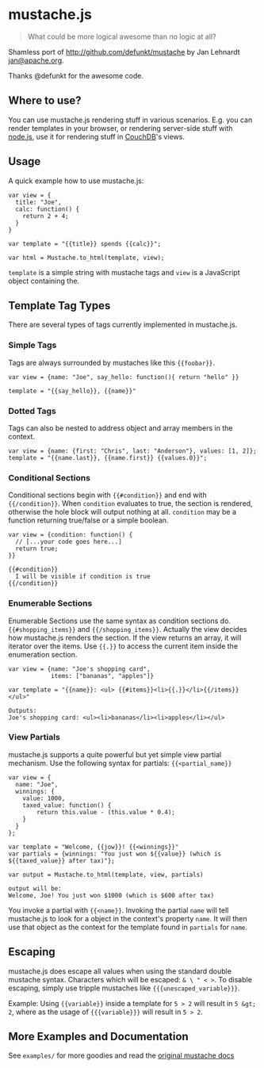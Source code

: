 # mustache.js

> What could be more logical awesome than no logic at all?

Shamless port of http://github.com/defunkt/mustache
by Jan Lehnardt <jan@apache.org>.

Thanks @defunkt for the awesome code.

## Where to use?
You can use mustache.js rendering stuff in various scenarios. E.g. you can render templates in your browser, or rendering server-side stuff with [node.js][node.js], use it for rendering stuff in [CouchDB][couchdb]'s views.


## Usage
A quick example how to use mustache.js:

    var view = {
      title: "Joe",
      calc: function() {
        return 2 + 4;
      }
    }

    var template = "{{title}} spends {{calc}}";

    var html = Mustache.to_html(template, view);
    
`template` is a simple string with mustache tags and `view` is a JavaScript object containing the.

## Template Tag Types
There are several types of tags currently implemented in mustache.js.

### Simple Tags
Tags are always surrounded by mustaches like this `{{foobar}}`.

    var view = {name: "Joe", say_hello: function(){ return "hello" }}

    template = "{{say_hello}}, {{name}}"

### Dotted Tags
Tags can also be nested to address object and array members in the context.

    var view = {name: {first: "Chris", last: "Anderson"}, values: [1, 2]};
    template = "{{name.last}}, {{name.first}} {{values.0}}";

### Conditional Sections
Conditional sections begin with `{{#condition}}` and end with `{{/condition}}`. When `condition` evaluates to true, the section is rendered, otherwise the hole block will output nothing at all. `condition` may be a function returning true/false or a simple boolean.

    var view = {condition: function() {
      // [...your code goes here...]
      return true;
    }}

    {{#condition}}
      I will be visible if condition is true
    {{/condition}}

### Enumerable Sections
Enumerable Sections use the same syntax as condition sections do. `{{#shopping_items}}` and `{{/shopping_items}}`. Actually the view decides how mustache.js renders the section. If the view returns an array, it will iterator over the items. Use `{{.}}` to access the current item inside the enumeration section.

    var view = {name: "Joe's shopping card",
                items: ["bananas", "apples"]}

    var template = "{{name}}: <ul> {{#items}}<li>{{.}}</li>{{/items}} </ul>"

    Outputs:
    Joe's shopping card: <ul><li>bananas</li><li>apples</li></ul>


### View Partials
mustache.js supports a quite powerful but yet simple view partial mechanism. Use the following syntax for partials: `{{<partial_name}}`

    var view = {
      name: "Joe",
      winnings: {
        value: 1000,
        taxed_value: function() {
            return this.value - (this.value * 0.4);
        }
      }
    };

    var template = "Welcome, {{jow}}! {{<winnings}}"
    var partials = {winnings: "You just won ${{value}} (which is ${{taxed_value}} after tax)"};
    
    var output = Mustache.to_html(template, view, partials)
    
    output will be:
    Welcome, Joe! You just won $1000 (which is $600 after tax)

You invoke a partial with `{{<name}}`. Invoking the partial `name` will tell
mustache.js to look for a object in the context's property `name`. It will then
use that object as the context for the template found in `partials` for `name`.

## Escaping
mustache.js does escape all values when using the standard double mustache syntax. Characters which will be escaped: `& \ " < >`. To disable escaping, simply use tripple mustaches like `{{{unescaped_variable}}}`.

Example: Using `{{variable}}` inside a template for `5 > 2` will result in `5 &gt; 2`, where as the usage of `{{{variable}}}` will result in `5 > 2`.


## More Examples and Documentation
See `examples/` for more goodies and read the [original mustache docs][m]



[m]: http://github.com/defunkt/mustache/#readme
[node.js]: http://nodejs.org
[couchdb]: http://couchdb.apache.org
